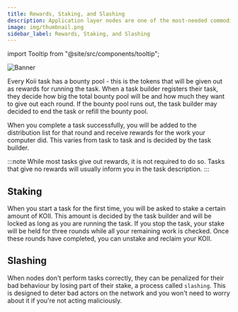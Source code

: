 ```yaml
---
title: Rewards, Staking, and Slashing
description: Application layer nodes are one of the most-needed commodities in Web3.
image: img/thumbnail.png
sidebar_label: Rewards, Staking, and Slashing
---
```


import Tooltip from "@site/src/components/tooltip";

![Banner](/img/run-a-node/rent.svg)

Every Koii task has a bounty pool - this is the tokens that will be given out as rewards for running the task. When a task builder registers their task, they decide how big the total bounty pool will be and how much they want to give out each round. If the bounty pool runs out, the task builder may decided to end the task or refill the bounty pool.

When you complete a task successfully, you will be added to the distribution list for that round and receive rewards for the work your computer did. This varies from task to task and is decided by the task builder.

:::note
While most tasks give out rewards, it is not required to do so. Tasks that give no rewards will usually inform you in the task description.
:::

## Staking

When you start a task for the first time, you will be asked to stake a certain amount of KOII. This amount is decided by the task builder and will be locked as long as you are running the task. If you stop the task, your stake will be held for three rounds while all your remaining work is checked. Once these rounds have completed, you can unstake and reclaim your KOII.

## Slashing

When nodes don't perform tasks correctly, they can be penalized for their bad behaviour by losing part of their stake, a process called `slashing`. This is designed to deter bad actors on the network and you won't need to worry about it if you're not acting maliciously.
